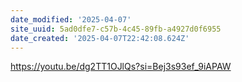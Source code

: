 ```yaml
---
date_modified: '2025-04-07'
site_uuid: 5ad0dfe7-c57b-4c45-89fb-a4927d0f6955
date_created: '2025-04-07T22:42:08.624Z'
---
```


https://youtu.be/dg2TT1OJlQs?si=Bej3s93ef_9iAPAW
